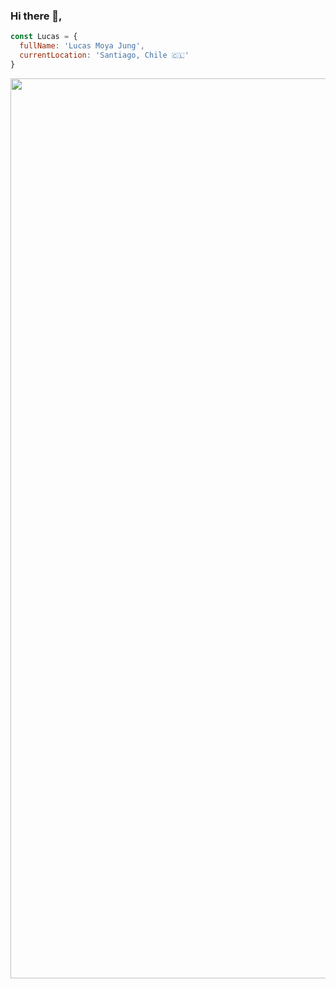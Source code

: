 ### Hi there 👋,

```javascript
const Lucas = {
  fullName: 'Lucas Moya Jung',
  currentLocation: 'Santiago, Chile 🇨🇱'
}
```
<img width="1440" src="https://user-images.githubusercontent.com/80835593/223221859-9ffd4b19-137f-4790-a063-0076816f2ab3.png">

<!--
**lucasmoya/lucasmoya** is a ✨ _special_ ✨ repository because its `README.md` (this file) appears on your GitHub profile.

Here are some ideas to get you started:

- 🔭 I’m currently working on ...
- 🌱 I’m currently learning ...
- 👯 I’m looking to collaborate on ...
- 🤔 I’m looking for help with ...
- 💬 Ask me about ...
- 📫 How to reach me: ...
- 😄 Pronouns: ...
- ⚡ Fun fact: ...
-->
